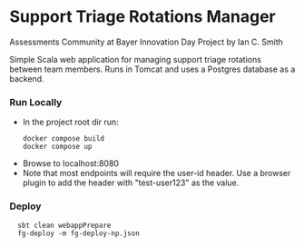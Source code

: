 # Support Triage Rotations Manager
Assessments Community at Bayer Innovation Day Project by Ian C. Smith

Simple Scala web application for managing support triage rotations between team members. Runs in Tomcat and uses a Postgres database as a backend.

### Run Locally
* In the project root dir run:
   ```shell
   docker compose build
   docker compose up
   ```
* Browse to localhost:8080 
* Note that most endpoints will require the user-id header. Use a browser plugin to add the header with "test-user123" as the value.


### Deploy
```shell
  sbt clean webappPrepare
  fg-deploy -m fg-deploy-np.json
```